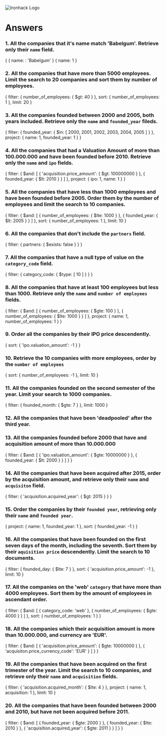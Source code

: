 ![Ironhack Logo](https://i.imgur.com/1QgrNNw.png)

# Answers

### 1. All the companies that it's name match 'Babelgum'. Retrieve only their `name` field.


{
 {  name: : 'Babelgum'
}
{
 name: 1
}

### 2. All the companies that have more than 5000 employees. Limit the search to 20 companies and sort them by **number of employees**.

{
 filter: {
  number_of_employees: {
   $gt: 40
  }
 },
 sort: {
  number_of_employees: 1
 },
 limit: 20
}

### 3. All the companies founded between 2000 and 2005, both years included. Retrieve only the `name` and `founded_year` fileds.

{
 filter: {
  founded_year: {
   $in: [
    2000,
    2001,
    2002,
    2003,
    2004,
    2005
   ]
  }
 },
 project: {
  name: 1,
  founded_year: 1
 }
}

### 4. All the companies that had a Valuation Amount of more than 100.000.000 and have been founded before 2010. Retrieve only the `name` and `ipo` fields.

{
 filter: {
  $and: [
   {
    'acquisition.price_amount': {
     $gt: 100000000
    }
   },
   {
    founded_year: {
     $lt: 2010
    }
   }
  ]
 },
 project: {
  ipo: 1,
  name: 1
 }
}

### 5. All the companies that have less than 1000 employees and have been founded before 2005. Order them by the number of employees and limit the search to 10 companies.

{
 filter: {
  $and: [
   {
    number_of_employees: {
     $lte: 1000
    }
   },
   {
    founded_year: {
     $lt: 2005
    }
   }
  ]
 },
 sort: {
  number_of_employees: 1
 },
 limit: 10
}


### 6. All the companies that don't include the `partners` field.

{
 filter: {
  partners: {
   $exists: false
  }
 }
}

### 7. All the companies that have a null type of value on the `category_code` field.

{
 filter: {
  category_code: {
   $type: [
    10
   ]
  }
 }
}

### 8. All the companies that have at least 100 employees but less than 1000. Retrieve only the `name` and `number of employees` fields.

{
 filter: {
  $and: [
   {
    number_of_employees: {
     $gte: 100
    }
   },
   {
    number_of_employees: {
     $lte: 1000
    }
   }
  ]
 },
 project: {
  name: 1,
  number_of_employees: 1
 }
}

### 9. Order all the companies by their IPO price descendently.

{
 sort: {
  'ipo.valuation_amount': -1
 }
}

### 10. Retrieve the 10 companies with more employees, order by the `number of employees`

{
 sort: {
  number_of_employees: -1
 },
 limit: 10
}

### 11. All the companies founded on the second semester of the year. Limit your search to 1000 companies.

{
 filter: {
  founded_month: {
   $gte: 7
  }
 },
 limit: 1000
}

### 12. All the companies that have been 'deadpooled' after the third year.



### 13. All the companies founded before 2000 that have and acquisition amount of more than 10.000.000

{
 filter: {
  $and: [
   {
    'ipo.valuation_amount': {
     $gte: 10000000
    }
   },
   {
    founded_year: {
     $lt: 2000
    }
   }
  ]
 }
}

### 14. All the companies that have been acquired after 2015, order by the acquisition amount, and retrieve only their `name` and `acquisiton` field.

{
 filter: {
  'acquisition.acquired_year': {
   $gt: 2015
  }
 }
}

### 15. Order the companies by their `founded year`, retrieving only their `name` and `founded year`.

{
 project: {
  name: 1,
  founded_year: 1
 },
 sort: {
  founded_year: -1
 }
}

### 16. All the companies that have been founded on the first seven days of the month, including the seventh. Sort them by their `aquisition price` descendently. Limit the search to 10 documents.

{
 filter: {
  founded_day: {
   $lte: 7
  }
 },
 sort: {
  'acquisition.price_amount': -1
 },
 limit: 10
}

### 17. All the companies on the 'web' `category` that have more than 4000 employees. Sort them by the amount of employees in ascendant order.

{
 filter: {
  $and: [
   {
    category_code: 'web'
   },
   {
    number_of_employees: {
     $gte: 4000
    }
   }
  ]
 },
 sort: {
  number_of_employees: 1
 }
}

### 18. All the companies which their acquisition amount is more than 10.000.000, and currency are 'EUR'.

{
 filter: {
  $and: [
   {
    'acquisition.price_amount': {
     $gte: 10000000
    }
   },
   {
    'acquisiton.price_currency_code': 'EUR'
   }
  ]
 }
}

### 19. All the companies that have been acquired on the first trimester of the year. Limit the search to 10 companies, and retrieve only their `name` and `acquisition` fields.

{
 filter: {
  'acquisition.acquired_month': {
   $lte: 4
  }
 },
 project: {
  name: 1,
  acquisition: 1
 },
 limit: 10
}

### 20. All the companies that have been founded between 2000 and 2010, but have not been acquired before 2011.

{
 filter: {
  $and: [
   {
    founded_year: {
     $gte: 2000
    }
   },
   {
    founded_year: {
     $lte: 2010
    }
   },
   {
    'acquisition.acquired_year': {
     $gte: 2011
    }
   }
  ]
 }
}
